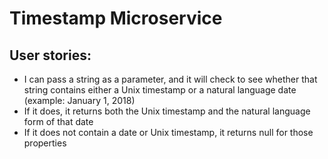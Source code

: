 # Timestamp Microservice

## User stories:
- I can pass a string as a parameter, and it will check to see whether that string contains either a Unix timestamp or a natural language date (example: January 1, 2018)
- If it does, it returns both the Unix timestamp and the natural language form of that date
- If it does not contain a date or Unix timestamp, it returns null for those properties
